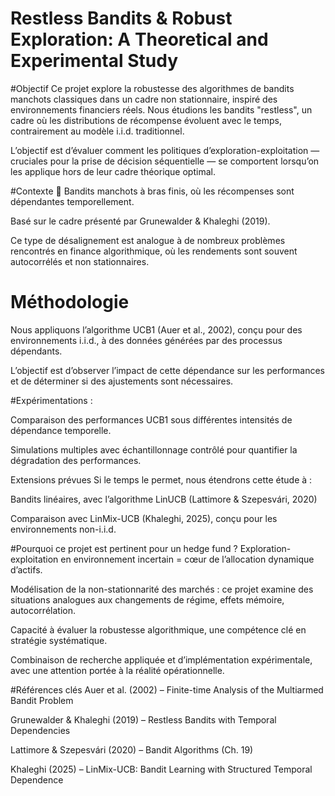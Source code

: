 # Restless Bandits & Robust Exploration: A Theoretical and Experimental Study
#Objectif
Ce projet explore la robustesse des algorithmes de bandits manchots classiques dans un cadre non stationnaire, inspiré des environnements financiers réels. Nous étudions les bandits "restless", un cadre où les distributions de récompense évoluent avec le temps, contrairement au modèle i.i.d. traditionnel.

L’objectif est d’évaluer comment les politiques d’exploration-exploitation — cruciales pour la prise de décision séquentielle — se comportent lorsqu’on les applique hors de leur cadre théorique optimal.

 #Contexte
🔬 Bandits manchots à bras finis, où les récompenses sont dépendantes temporellement.

 Basé sur le cadre présenté par Grunewalder & Khaleghi (2019).

Ce type de désalignement est analogue à de nombreux problèmes rencontrés en finance algorithmique, où les rendements sont souvent autocorrélés et non stationnaires.

# Méthodologie
Nous appliquons l’algorithme UCB1 (Auer et al., 2002), conçu pour des environnements i.i.d., à des données générées par des processus dépendants.

L’objectif est d’observer l’impact de cette dépendance sur les performances et de déterminer si des ajustements sont nécessaires.

#Expérimentations :

Comparaison des performances UCB1 sous différentes intensités de dépendance temporelle.

Simulations multiples avec échantillonnage contrôlé pour quantifier la dégradation des performances.

 Extensions prévues
Si le temps le permet, nous étendrons cette étude à :

 Bandits linéaires, avec l’algorithme LinUCB (Lattimore & Szepesvári, 2020)

 Comparaison avec LinMix-UCB (Khaleghi, 2025), conçu pour les environnements non-i.i.d.

 #Pourquoi ce projet est pertinent pour un hedge fund ?
 Exploration-exploitation en environnement incertain = cœur de l’allocation dynamique d’actifs.

 Modélisation de la non-stationnarité des marchés : ce projet examine des situations analogues aux changements de régime, effets mémoire, autocorrélation.

 Capacité à évaluer la robustesse algorithmique, une compétence clé en stratégie systématique.

 Combinaison de recherche appliquée et d’implémentation expérimentale, avec une attention portée à la réalité opérationnelle.

 #Références clés
Auer et al. (2002) – Finite-time Analysis of the Multiarmed Bandit Problem

Grunewalder & Khaleghi (2019) – Restless Bandits with Temporal Dependencies

Lattimore & Szepesvári (2020) – Bandit Algorithms (Ch. 19)

Khaleghi (2025) – LinMix-UCB: Bandit Learning with Structured Temporal Dependence




